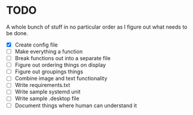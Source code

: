 # TODO

A whole bunch of stuff in no particular order as I figure out what needs to be done.

- [x] Create config file
- [ ] Make everything a function
- [ ] Break functions out into a separate file
- [ ] Figure out ordering things on display
- [ ] Figure out groupings things
- [ ] Combine image and text functionality
- [ ] Write requirements.txt
- [ ] Write sample systemd unit
- [ ] Write sample .desktop file
- [ ] Document things where human can understand it
